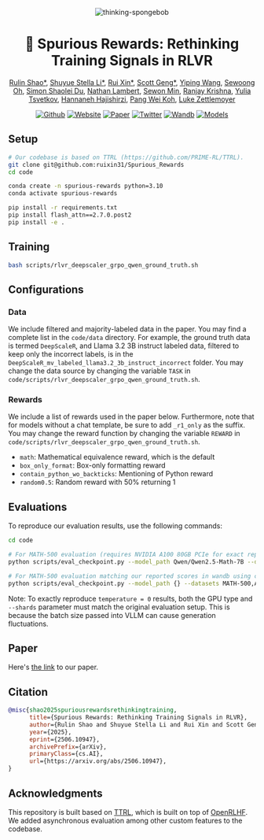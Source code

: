 <div align="center">

![thinking-spongebob](https://raw.githubusercontent.com/ruixin31/Spurious_Rewards/main/figs/thinking-spongebob.png)

# 💭 Spurious Rewards: Rethinking Training Signals in RLVR
  
[Rulin Shao*](https://rulinshao.github.io/), [Shuyue Stella Li*](https://stellalisy.com/), [Rui Xin*](https://ruixin31.github.io/), [Scott Geng*](https://www.scottgeng.com/), [Yiping Wang](https://ypwang61.github.io/), [Sewoong Oh](https://homes.cs.washington.edu/~sewoong/), [Simon Shaolei Du](https://simonshaoleidu.com/), [Nathan Lambert](https://www.natolambert.com/), [Sewon Min](https://www.sewonmin.com/), [Ranjay Krishna](https://www.ranjaykrishna.com/index.html), [Yulia Tsvetkov](https://homes.cs.washington.edu/~yuliats/), [Hannaneh Hajishirzi](https://homes.cs.washington.edu/~hannaneh/), [Pang Wei Koh](https://koh.pw/), [Luke Zettlemoyer](https://www.cs.washington.edu/people/faculty/luke-zettlemoyer/)
</div>

<div align="center">

[![Github](https://img.shields.io/badge/Github-000000?style=for-the-badge&logo=github&logoColor=000&logoColor=white)](https://github.com/ruixin31/Rethink_RLVR)
[![Website](https://img.shields.io/badge/Site-000000.svg?style=for-the-badge&logo=notion&logoColor=white)](https://rethink-rlvr.notion.site/Spurious-Rewards-Rethinking-Training-Signals-in-RLVR-1f4df34dac1880948858f95aeb88872f) 
[![Paper](https://img.shields.io/badge/Paper-000000.svg?style=for-the-badge&logo=arxiv&logoColor=white)](http://arxiv.org/abs/2506.10947) 
[![Twitter](https://img.shields.io/badge/Twitter-000000?style=for-the-badge&logo=x&logoColor=white)](https://x.com/StellaLisy/status/1927392717593526780)
[![Wandb](https://img.shields.io/badge/📁_reproduction_W&B-000000?style=for-the-badge&logo=wandb&logoColor=white)](https://wandb.ai/rx31/SpuriousRewardRLVR)
[![Models](https://img.shields.io/badge/Models-000000?style=for-the-badge&logo=huggingface&logoColor=white)](https://huggingface.co/collections/stellalisy/spurious-rewards-684a38b8eeb32273c287a4db)

</div>


## Setup

```sh
# Our codebase is based on TTRL (https://github.com/PRIME-RL/TTRL).
git clone git@github.com:ruixin31/Spurious_Rewards
cd code

conda create -n spurious-rewards python=3.10 
conda activate spurious-rewards

pip install -r requirements.txt
pip install flash_attn==2.7.0.post2
pip install -e .
```

## Training
```sh
bash scripts/rlvr_deepscaler_grpo_qwen_ground_truth.sh
```

## Configurations

### Data
We include filtered and majority-labeled data in the paper. You may find a complete list in the `code/data` directory. For example, the ground truth data is termed `DeepScaleR`, and Llama 3.2 3B instruct labeled data, filtered to keep only the incorrect labels, is in the `DeepScaleR_mv_labeled_llama3.2_3b_instruct_incorrect` folder. You may change the data source by changing the variable `TASK` in `code/scripts/rlvr_deepscaler_grpo_qwen_ground_truth.sh`. 

### Rewards
We include a list of rewards used in the paper below. Furthermore, note that for models without a chat template, be sure to add `_r1_only` as the suffix. You may change the reward function by changing the variable `REWARD` in `code/scripts/rlvr_deepscaler_grpo_qwen_ground_truth.sh`. 

- `math`: Mathematical equivalence reward, which is the default
- `box_only_format`: Box-only formatting reward
- `contain_python_wo_backticks`: Mentioning of Python reward
- `random0.5`: Random reward with 50% returning 1


## Evaluations
To reproduce our evaluation results, use the following commands:

```sh
cd code

# For MATH-500 evaluation (requires NVIDIA A100 80GB PCIe for exact reproduction)
python scripts/eval_checkpoint.py --model_path Qwen/Qwen2.5-Math-7B --datasets MATH-500,AIME-2024,AIME-2025,AMC

# For MATH-500 evaluation matching our reported scores in wandb using checkpoints (requires NVIDIA H200 for exact reproduction)
python scripts/eval_checkpoint.py --model_path {} --datasets MATH-500,AIME-2024,AIME-2025,AMC --shards 2
```

Note: To exactly reproduce `temperature = 0` results, both the GPU type and `--shards` parameter must match the original evaluation setup. This is because the batch size passed into VLLM can cause generation fluctuations.

## Paper

Here's [the link](http://arxiv.org/abs/2506.10947) to our paper.

## Citation

```bibtex
@misc{shao2025spuriousrewardsrethinkingtraining,
      title={Spurious Rewards: Rethinking Training Signals in RLVR}, 
      author={Rulin Shao and Shuyue Stella Li and Rui Xin and Scott Geng and Yiping Wang and Sewoong Oh and Simon Shaolei Du and Nathan Lambert and Sewon Min and Ranjay Krishna and Yulia Tsvetkov and Hannaneh Hajishirzi and Pang Wei Koh and Luke Zettlemoyer},
      year={2025},
      eprint={2506.10947},
      archivePrefix={arXiv},
      primaryClass={cs.AI},
      url={https://arxiv.org/abs/2506.10947}, 
}
```


## Acknowledgments
This repository is built based on [TTRL](https://github.com/PRIME-RL/TTRL), which is built on top of [OpenRLHF](https://github.com/OpenRLHF/OpenRLHF). We added asynchronous evaluation among other custom features to the codebase. 